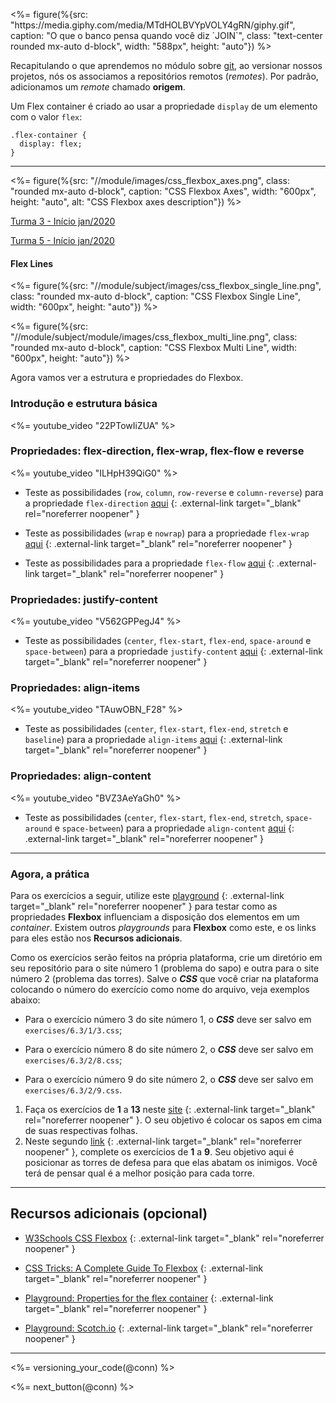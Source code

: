 <%= figure(%{src: "https:\/\/media.giphy.com/media/MTdHOLBVYpVOLY4gRN/giphy.gif", caption: "O que o banco pensa quando você diz \`JOIN\`", class: "text-center rounded mx-auto d-block", width: "588px", height: "auto"}) %>

Recapitulando o que aprendemos no módulo sobre [git](/intro/git), ao versionar nossos projetos, nós os associamos a repositórios remotos (_remotes_). Por padrão, adicionamos um *remote* chamado **origem**.

Um Flex container é criado ao usar a propriedade `display` de um elemento com o valor `flex`:

```language-css
.flex-container {
  display: flex;
}
```

---

<%= figure(%{src: "//module/images/css_flexbox_axes.png", class: "rounded mx-auto d-block", caption: "CSS Flexbox Axes", width: "600px", height: "auto", alt: "CSS Flexbox axes description"}) %>

[Turma 3 - Início jan/2020](/content/module/subject/sd-cohort-3)

[Turma 5 - Início jan/2020](#sd-cohort-5)

#### Flex Lines

<%= figure(%{src: "//module/subject/images/css_flexbox_single_line.png", class: "rounded mx-auto d-block", caption: "CSS Flexbox Single Line", width: "600px", height: "auto"}) %>

<%= figure(%{src: "//module/subject/module/images/css_flexbox_multi_line.png", class: "rounded mx-auto d-block", caption: "CSS Flexbox Multi Line", width: "600px", height: "auto"}) %>

Agora vamos ver a estrutura e propriedades do Flexbox.

### Introdução e estrutura básica

<%= youtube_video "22PTowIiZUA" %>

### Propriedades: flex-direction, flex-wrap, flex-flow e reverse

<%= youtube_video "ILHpH39QiG0" %>

* Teste as possibilidades (`row`, `column`, `row-reverse` e `column-reverse`) para a propriedade `flex-direction` [aqui](https://www.w3schools.com/css/tryit.asp?filename=trycss3_flexbox_flex-direction_column) {: .external-link target="_blank" rel="noreferrer noopener" }

* Teste as possibilidades (`wrap` e `nowrap`) para a propriedade `flex-wrap` [aqui](https://www.w3schools.com/css/tryit.asp?filename=trycss3_flexbox_flex-wrap_wrap) {: .external-link target="_blank" rel="noreferrer noopener" }

* Teste as possibilidades para a propriedade `flex-flow` [aqui](https://www.w3schools.com/css/tryit.asp?filename=trycss3_flexbox_flex-flow_row_wrap) {: .external-link target="_blank" rel="noreferrer noopener" }

### Propriedades: justify-content

<%= youtube_video "V562GPPegJ4" %>

* Teste as possibilidades (`center`, `flex-start`, `flex-end`, `space-around` e `space-between`) para a propriedade `justify-content` [aqui](https://www.w3schools.com/css/tryit.asp?filename=trycss3_flexbox_justify-content_center) {: .external-link target="_blank" rel="noreferrer noopener" }

### Propriedades: align-items

<%= youtube_video "TAuwOBN_F28" %>

* Teste as possibilidades (`center`, `flex-start`, `flex-end`, `stretch` e `baseline`) para a propriedade `align-items` [aqui](https://www.w3schools.com/css/tryit.asp?filename=trycss3_flexbox_align-items_baseline) {: .external-link target="_blank" rel="noreferrer noopener" }

### Propriedades: align-content

<%= youtube_video "BVZ3AeYaGh0" %>

* Teste as possibilidades (`center`, `flex-start`, `flex-end`, `stretch`, `space-around` e `space-between`) para a propriedade `align-content` [aqui](https://www.w3schools.com/css/tryit.asp?filename=trycss3_flexbox_align-content_space-between) {: .external-link target="_blank" rel="noreferrer noopener" }

---

### Agora, a prática

Para os exercícios a seguir, utilize este [playground](https://the-echoplex.net/flexyboxes/) {: .external-link target="_blank" rel="noreferrer noopener" } para testar como as propriedades **Flexbox** influenciam a disposição dos elementos em um *container*. Existem outros *playgrounds* para **Flexbox** como este, e os links para eles estão nos **Recursos adicionais**.

Como os exercícios serão feitos na própria plataforma, crie um diretório em seu repositório para o site número 1 (problema do sapo) e outra para o site número 2 (problema das torres).
Salve o ***CSS*** que você criar na plataforma colocando o número do exercício como nome do arquivo, veja exemplos abaixo:

- Para o exercício número 3 do site número 1, o ***CSS*** deve ser salvo em `exercises/6.3/1/3.css`;

- Para o exercício número 8 do site número 2, o ***CSS*** deve ser salvo em `exercises/6.3/2/8.css`;

- Para o exercício número 9 do site número 2, o ***CSS*** deve ser salvo em `exercises/6.3/2/9.css`.

1. Faça os exercícios de **1** a **13** neste [site](https://flexboxfroggy.com/) {: .external-link target="_blank" rel="noreferrer noopener" }. O seu objetivo é colocar os sapos em cima de suas respectivas folhas.
2. Neste segundo [link](http://www.flexboxdefense.com/) {: .external-link target="_blank" rel="noreferrer noopener" }, complete os exercícios de **1** a **9**. Seu objetivo aqui é posicionar as torres de defesa para que elas abatam os inimigos. Você terá de pensar qual é a melhor posição para cada torre.

---

## Recursos adicionais (opcional)

* [W3Schools CSS Flexbox](https://www.w3schools.com/css/css3_flexbox.asp) {: .external-link target="_blank" rel="noreferrer noopener" }

* [CSS Tricks: A Complete Guide To Flexbox](https://css-tricks.com/snippets/css/a-guide-to-flexbox/) {: .external-link target="_blank" rel="noreferrer noopener" }

* [Playground: Properties for the flex container](https://codepen.io/enxaneta/full/adLPwv) {: .external-link target="_blank" rel="noreferrer noopener" }

* [Playground: Scotch.io](https://demos.scotch.io/visual-guide-to-css3-flexbox-flexbox-playground/demos/) {: .external-link target="_blank" rel="noreferrer noopener" }

---

<%= versioning_your_code(@conn) %>

<%= next_button(@conn) %>
